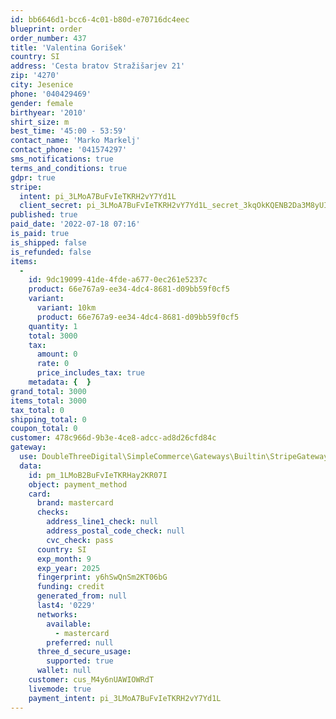 ```yaml
---
id: bb6646d1-bcc6-4c01-b80d-e70716dc4eec
blueprint: order
order_number: 437
title: 'Valentina Gorišek'
country: SI
address: 'Cesta bratov Stražišarjev 21'
zip: '4270'
city: Jesenice
phone: '040429469'
gender: female
birthyear: '2010'
shirt_size: m
best_time: '45:00 - 53:59'
contact_name: 'Marko Markelj'
contact_phone: '041574297'
sms_notifications: true
terms_and_conditions: true
gdpr: true
stripe:
  intent: pi_3LMoA7BuFvIeTKRH2vY7Yd1L
  client_secret: pi_3LMoA7BuFvIeTKRH2vY7Yd1L_secret_3kqOkKQENB2Da3M8yUIbtNqtp
published: true
paid_date: '2022-07-18 07:16'
is_paid: true
is_shipped: false
is_refunded: false
items:
  -
    id: 9dc19099-41de-4fde-a677-0ec261e5237c
    product: 66e767a9-ee34-4dc4-8681-d09bb59f0cf5
    variant:
      variant: 10km
      product: 66e767a9-ee34-4dc4-8681-d09bb59f0cf5
    quantity: 1
    total: 3000
    tax:
      amount: 0
      rate: 0
      price_includes_tax: true
    metadata: {  }
grand_total: 3000
items_total: 3000
tax_total: 0
shipping_total: 0
coupon_total: 0
customer: 478c966d-9b3e-4ce8-adcc-ad8d26cfd84c
gateway:
  use: DoubleThreeDigital\SimpleCommerce\Gateways\Builtin\StripeGateway
  data:
    id: pm_1LMoB2BuFvIeTKRHay2KR07I
    object: payment_method
    card:
      brand: mastercard
      checks:
        address_line1_check: null
        address_postal_code_check: null
        cvc_check: pass
      country: SI
      exp_month: 9
      exp_year: 2025
      fingerprint: y6hSwQnSm2KT06bG
      funding: credit
      generated_from: null
      last4: '0229'
      networks:
        available:
          - mastercard
        preferred: null
      three_d_secure_usage:
        supported: true
      wallet: null
    customer: cus_M4y6nUAWIOWRdT
    livemode: true
    payment_intent: pi_3LMoA7BuFvIeTKRH2vY7Yd1L
---
```

